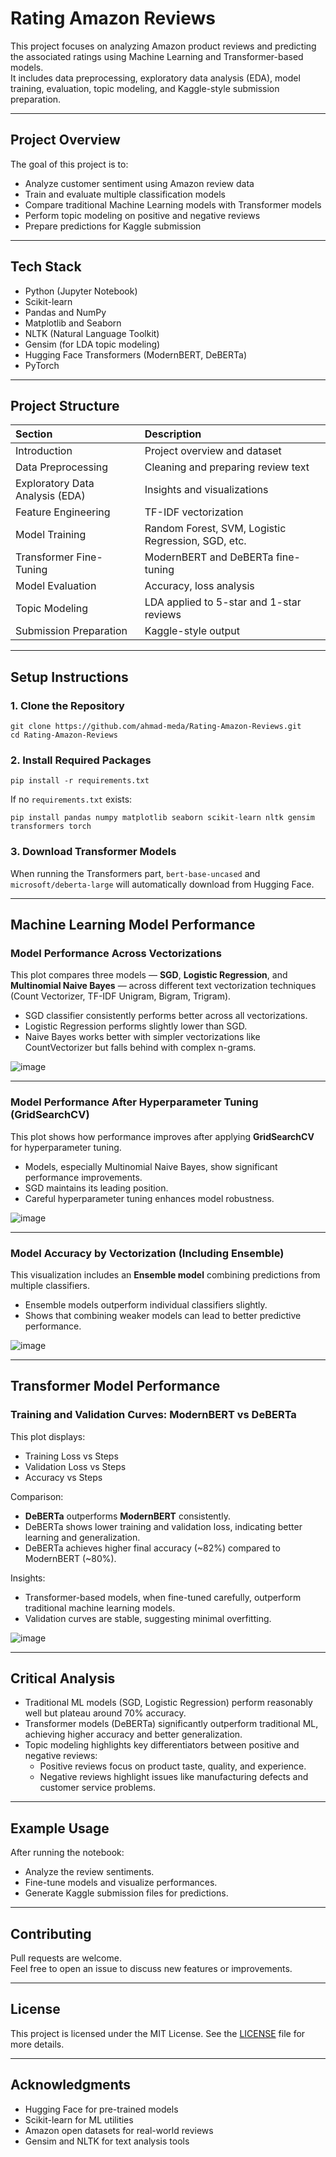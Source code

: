 # Rating Amazon Reviews

This project focuses on analyzing Amazon product reviews and predicting the associated ratings using Machine Learning and Transformer-based models.  
It includes data preprocessing, exploratory data analysis (EDA), model training, evaluation, topic modeling, and Kaggle-style submission preparation.

---

## Project Overview

The goal of this project is to:
- Analyze customer sentiment using Amazon review data
- Train and evaluate multiple classification models
- Compare traditional Machine Learning models with Transformer models
- Perform topic modeling on positive and negative reviews
- Prepare predictions for Kaggle submission

---

## Tech Stack

- Python (Jupyter Notebook)
- Scikit-learn
- Pandas and NumPy
- Matplotlib and Seaborn
- NLTK (Natural Language Toolkit)
- Gensim (for LDA topic modeling)
- Hugging Face Transformers (ModernBERT, DeBERTa)
- PyTorch

---

## Project Structure

| Section | Description |
|:-------|:------------|
| Introduction | Project overview and dataset |
| Data Preprocessing | Cleaning and preparing review text |
| Exploratory Data Analysis (EDA) | Insights and visualizations |
| Feature Engineering | TF-IDF vectorization |
| Model Training | Random Forest, SVM, Logistic Regression, SGD, etc. |
| Transformer Fine-Tuning | ModernBERT and DeBERTa fine-tuning |
| Model Evaluation | Accuracy, loss analysis |
| Topic Modeling | LDA applied to 5-star and 1-star reviews |
| Submission Preparation | Kaggle-style output |

---

## Setup Instructions

### 1. Clone the Repository

`git clone https://github.com/ahmad-meda/Rating-Amazon-Reviews.git`  
`cd Rating-Amazon-Reviews`

### 2. Install Required Packages

`pip install -r requirements.txt`

If no `requirements.txt` exists:

`pip install pandas numpy matplotlib seaborn scikit-learn nltk gensim transformers torch`

### 3. Download Transformer Models

When running the Transformers part, `bert-base-uncased` and `microsoft/deberta-large` will automatically download from Hugging Face.

---

## Machine Learning Model Performance

### Model Performance Across Vectorizations

This plot compares three models — **SGD**, **Logistic Regression**, and **Multinomial Naive Bayes** — across different text vectorization techniques (Count Vectorizer, TF-IDF Unigram, Bigram, Trigram).

- SGD classifier consistently performs better across all vectorizations.
- Logistic Regression performs slightly lower than SGD.
- Naive Bayes works better with simpler vectorizations like CountVectorizer but falls behind with complex n-grams.

![image](https://github.com/user-attachments/assets/3ab0be68-9d2f-49d9-b641-436604a00e98)



---

### Model Performance After Hyperparameter Tuning (GridSearchCV)

This plot shows how performance improves after applying **GridSearchCV** for hyperparameter tuning.

- Models, especially Multinomial Naive Bayes, show significant performance improvements.
- SGD maintains its leading position.
- Careful hyperparameter tuning enhances model robustness.

![image](https://github.com/user-attachments/assets/df498e11-bd7f-4f8c-a7f9-b0a3b06c6fdb)


---

### Model Accuracy by Vectorization (Including Ensemble)

This visualization includes an **Ensemble model** combining predictions from multiple classifiers.

- Ensemble models outperform individual classifiers slightly.
- Shows that combining weaker models can lead to better predictive performance.

![image](https://github.com/user-attachments/assets/a83a5c44-40c6-49bc-8fd6-c899a6f3ade8)


---

## Transformer Model Performance

### Training and Validation Curves: ModernBERT vs DeBERTa

This plot displays:
- Training Loss vs Steps
- Validation Loss vs Steps
- Accuracy vs Steps

Comparison:

- **DeBERTa** outperforms **ModernBERT** consistently.
- DeBERTa shows lower training and validation loss, indicating better learning and generalization.
- DeBERTa achieves higher final accuracy (~82%) compared to ModernBERT (~80%).

Insights:

- Transformer-based models, when fine-tuned carefully, outperform traditional machine learning models.
- Validation curves are stable, suggesting minimal overfitting.

![image](https://github.com/user-attachments/assets/3036e760-b2fb-42cc-99ce-7ee74bbaa5ef)


---

## Critical Analysis

- Traditional ML models (SGD, Logistic Regression) perform reasonably well but plateau around 70% accuracy.
- Transformer models (DeBERTa) significantly outperform traditional ML, achieving higher accuracy and better generalization.
- Topic modeling highlights key differentiators between positive and negative reviews:
  - Positive reviews focus on product taste, quality, and experience.
  - Negative reviews highlight issues like manufacturing defects and customer service problems.

---

## Example Usage

After running the notebook:
- Analyze the review sentiments.
- Fine-tune models and visualize performances.
- Generate Kaggle submission files for predictions.

---

## Contributing

Pull requests are welcome.  
Feel free to open an issue to discuss new features or improvements.

---

## License

This project is licensed under the MIT License. See the [LICENSE](LICENSE) file for more details.

---

## Acknowledgments

- Hugging Face for pre-trained models
- Scikit-learn for ML utilities
- Amazon open datasets for real-world reviews
- Gensim and NLTK for text analysis tools
